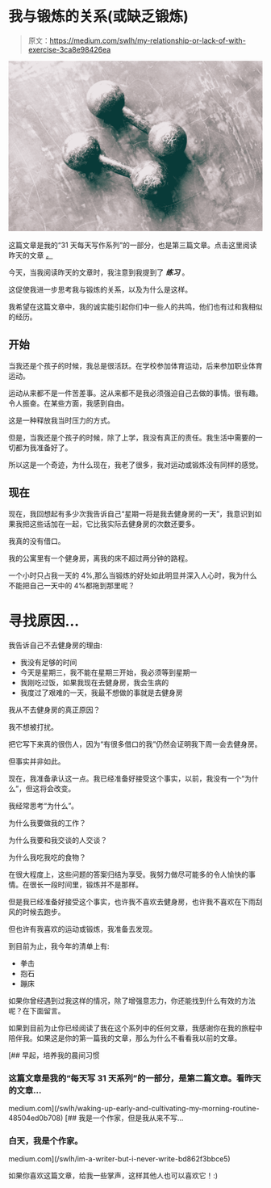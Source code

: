 # 我与锻炼的关系(或缺乏锻炼)

> 原文：<https://medium.com/swlh/my-relationship-or-lack-of-with-exercise-3ca8e98426ea>

![](img/bbef8d0359120a5d8b5638255ba2e39e.png)

这篇文章是我的“31 天每天写作系列”的一部分，也是第三篇文章。点击这里阅读昨天的文章 [*。*](/swlh/waking-up-early-and-cultivating-my-morning-routine-48504ed0b708)

今天，当我阅读昨天的文章时，我注意到我提到了 ***练习*** 。

这促使我进一步思考我与锻炼的关系，以及为什么是这样。

我希望在这篇文章中，我的诚实能引起你们中一些人的共鸣，他们也有过和我相似的经历。

## 开始

当我还是个孩子的时候，我总是很活跃。在学校参加体育运动，后来参加职业体育运动。

运动从来都不是一件苦差事。这从来都不是我必须强迫自己去做的事情。很有趣。令人振奋。在某些方面，我感到自由。

这是一种释放我当时压力的方式。

但是，当我还是个孩子的时候，除了上学，我没有真正的责任。我生活中需要的一切都为我准备好了。

所以这是一个奇迹，为什么现在，我老了很多，我对运动或锻炼没有同样的感觉。

## 现在

现在，我回想起有多少次我告诉自己“星期一将是我去健身房的一天”，我意识到如果我把这些话加在一起，它比我实际去健身房的次数还要多。

我真的没有借口。

我的公寓里有一个健身房，离我的床不超过两分钟的路程。

一个小时只占我一天的 4%,那么当锻炼的好处如此明显并深入人心时，我为什么不能把自己一天中的 4%都拖到那里呢？

# 寻找原因…

我告诉自己不去健身房的理由:

*   我没有足够的时间
*   今天是星期三，我不能在星期三开始，我必须等到星期一
*   我刚吃过饭，如果我现在去健身房，我会生病的
*   我度过了艰难的一天，我最不想做的事就是去健身房

我从不去健身房的真正原因？

我不想被打扰。

把它写下来真的很伤人，因为“有很多借口的我”仍然会证明我下周一会去健身房。

但事实并非如此。

现在，我准备承认这一点。我已经准备好接受这个事实，以前，我没有一个“为什么”，但这将会改变。

我经常思考“为什么”。

为什么我要做我的工作？

为什么我要和我交谈的人交谈？

为什么我吃我吃的食物？

在很大程度上，这些问题的答案归结为享受。我努力做尽可能多的令人愉快的事情。在很长一段时间里，锻炼并不是那样。

但是我已经准备好接受这个事实，也许我不喜欢去健身房，也许我不喜欢在下雨刮风的时候去跑步。

但也许有我喜欢的运动或锻炼，我准备去发现。

到目前为止，我今年的清单上有:

*   拳击
*   抱石
*   蹦床

如果你曾经遇到过我这样的情况，除了增强意志力，你还能找到什么有效的方法呢？在下面留言。

如果到目前为止你已经阅读了我在这个系列中的任何文章，我感谢你在我的旅程中陪伴我。如果这是你的第一篇我的文章，那么为什么不看看我以前的文章。

[](/swlh/waking-up-early-and-cultivating-my-morning-routine-48504ed0b708) [## 早起，培养我的晨间习惯

### 这篇文章是我的“每天写 31 天系列”的一部分，是第二篇文章。看昨天的文章…

medium.com](/swlh/waking-up-early-and-cultivating-my-morning-routine-48504ed0b708) [](/swlh/im-a-writer-but-i-never-write-bd862f3bbce5) [## 我是一个作家，但是我从来不写…

### 白天，我是个作家。

medium.com](/swlh/im-a-writer-but-i-never-write-bd862f3bbce5) 

如果你喜欢这篇文章，给我一些掌声，这样其他人也可以喜欢它！:)
